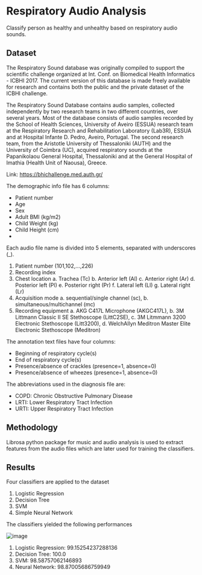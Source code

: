 # Respiratory Audio Analysis
Classify person as healthy and unhealthy based on respiratory audio sounds.

## Dataset
The Respiratory Sound database was originally compiled to support the scientific challenge organized at Int. Conf. on Biomedical Health Informatics - ICBHI 2017. The current version of this database is made freely available for research and contains both the public and the private dataset of the ICBHI challenge.

The Respiratory Sound Database contains audio samples, collected independently by two research teams in two different countries, over several years. Most of the database consists of audio samples recorded by the School of Health Sciences, University of Aveiro (ESSUA) research team at the Respiratory Research and Rehabilitation Laboratory (Lab3R), ESSUA and at Hospital Infante D. Pedro, Aveiro, Portugal. The second research team, from the Aristotle University of Thessaloniki (AUTH) and the University of Coimbra (UC), acquired respiratory sounds at the Papanikolaou General Hospital, Thessaloniki and at the General Hospital of Imathia (Health Unit of Naousa), Greece.

Link: https://bhichallenge.med.auth.gr/

The demographic info file has 6 columns:
  - Patient number
  - Age
  - Sex
  - Adult BMI (kg/m2)
  - Child Weight (kg)
  - Child Height (cm)
  - 
Each audio file name is divided into 5 elements, separated with underscores (_).
1. Patient number (101,102,...,226)
2. Recording index
3. Chest location 
      a. Trachea (Tc)
      b. Anterior left (Al)
      c. Anterior right (Ar)
      d. Posterior left (Pl)
      e. Posterior right (Pr)
      f. Lateral left (Ll)
      g. Lateral right (Lr)
4. Acquisition mode 
     a. sequential/single channel (sc), 
     b. simultaneous/multichannel (mc)
5. Recording equipment 
     a. AKG C417L Microphone (AKGC417L), 
     b. 3M Littmann Classic II SE Stethoscope (LittC2SE), 
     c. 3M Litmmann 3200 Electronic Stethoscope (Litt3200), 
     d.  WelchAllyn Meditron Master Elite Electronic Stethoscope (Meditron)

The annotation text files have four columns:
- Beginning of respiratory cycle(s)
- End of respiratory cycle(s)
- Presence/absence of crackles (presence=1, absence=0)
- Presence/absence of wheezes (presence=1, absence=0)

The abbreviations used in the diagnosis file are:
- COPD: Chronic Obstructive Pulmonary Disease
- LRTI: Lower Respiratory Tract Infection
- URTI: Upper Respiratory Tract Infection

## Methodology
Librosa python package for music and audio analysis is used to extract features from the audio files which are later used for training the classifiers.


## Results
Four classifiers are applied to the dataset
1. Logistic Regression
2. Decision Tree
3. SVM
4. Simple Neural Network

The classifiers yielded the following performances

![image](https://user-images.githubusercontent.com/59551550/149991595-47687123-d7a4-4845-afa9-60dbce3cda5b.png)

1. Logistic Regression: 99.15254237288136
2. Decision Tree: 100.0
3. SVM: 98.58757062146893
4. Neural Network: 98.87005686759949
